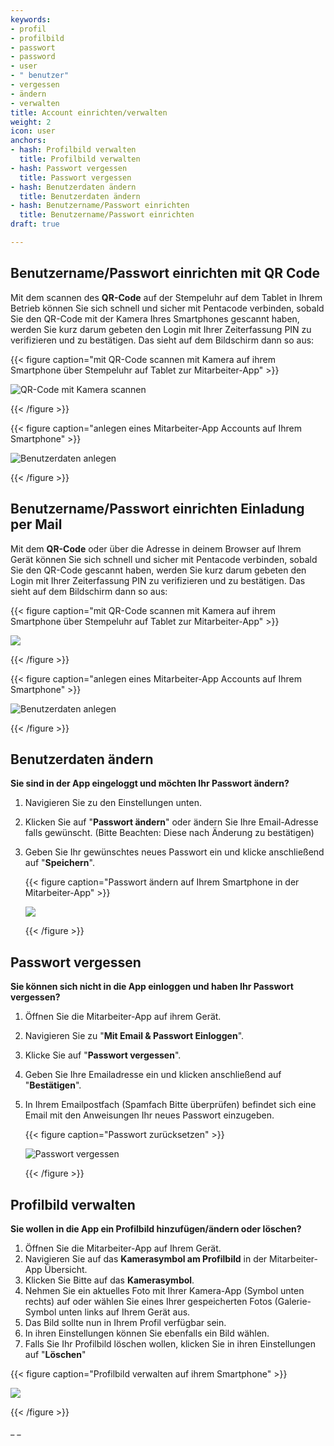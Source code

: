 ```yaml
---
keywords:
- profil
- profilbild
- passwort
- password
- user
- " benutzer"
- vergessen
- ändern
- verwalten
title: Account einrichten/verwalten
weight: 2
icon: user
anchors:
- hash: Profilbild verwalten
  title: Profilbild verwalten
- hash: Passwort vergessen
  title: Passwort vergessen
- hash: Benutzerdaten ändern
  title: Benutzerdaten ändern
- hash: Benutzername/Passwort einrichten
  title: Benutzername/Passwort einrichten
draft: true

---
```

## Benutzername/Passwort einrichten mit QR Code

Mit dem scannen des **QR-Code** auf der Stempeluhr auf dem Tablet in Ihrem Betrieb können Sie sich schnell und sicher mit Pentacode verbinden, sobald Sie den QR-Code mit der Kamera Ihres Smartphones gescannt haben, werden Sie kurz darum gebeten den Login mit Ihrer Zeiterfassung PIN zu verifizieren und zu bestätigen. Das sieht auf dem Bildschirm dann so aus:

{{< figure caption="mit QR-Code scannen mit Kamera auf ihrem Smartphone über Stempeluhr auf Tablet zur Mitarbeiter-App" >}}

![QR-Code mit Kamera scannen](/uploads/stempel_pfeil_qrcode_ipad.png "scannen des QR-Codes auf der Stempeluhr")

{{< /figure >}}

{{< figure caption="anlegen eines Mitarbeiter-App Accounts auf Ihrem Smartphone" >}}

![Benutzerdaten anlegen](/uploads/drei_handy_nebeneinander_bsp_zugang_einrichten2.png "Daten anlegen Mitarbeite-App")

{{< /figure >}}

## Benutzername/Passwort einrichten Einladung per Mail

Mit dem **QR-Code** oder über die Adresse in deinem Browser auf Ihrem Gerät können Sie sich schnell und sicher mit Pentacode verbinden, sobald Sie den QR-Code gescannt haben, werden Sie kurz darum gebeten den Login mit Ihrer Zeiterfassung PIN zu verifizieren und zu bestätigen. Das sieht auf dem Bildschirm dann so aus:

{{< figure caption="mit QR-Code scannen mit Kamera auf ihrem Smartphone über Stempeluhr auf Tablet zur Mitarbeiter-App" >}}

![](/uploads/stempel_pfeil_qrcode_ipad.png)

{{< /figure >}}

{{< figure caption="anlegen eines Mitarbeiter-App Accounts auf Ihrem Smartphone" >}}

![Benutzerdaten anlegen](/uploads/drei_handy_nebeneinander_bsp_zugang_einrichten2.png "Daten anlegen Mitarbeite-App")

{{< /figure >}}

## Benutzerdaten ändern

**Sie sind in der App eingeloggt und möchten Ihr Passwort ändern?**

1. Navigieren Sie zu den Einstellungen unten.
2. Klicken Sie auf "**Passwort ändern**" oder ändern Sie Ihre Email-Adresse falls gewünscht. (Bitte Beachten: Diese nach Änderung zu bestätigen)
3. Geben Sie Ihr gewünschtes neues Passwort ein und klicke anschließend auf "**Speichern**".

   {{< figure caption="Passwort ändern auf Ihrem Smartphone in der Mitarbeiter-App" >}}

   ![](/uploads/zwei_handy_nebeneinander_lang_bsp_daten_aendern.png)

   {{< /figure >}}

## Passwort vergessen

**Sie können sich nicht in die App einloggen und haben Ihr Passwort vergessen?**

1. Öffnen Sie die Mitarbeiter-App auf ihrem Gerät.
2. Navigieren Sie zu "**Mit Email & Passwort Einloggen**".
3. Klicke Sie auf "**Passwort vergessen**".
4. Geben Sie Ihre Emailadresse  ein und klicken anschließend auf "**Bestätigen**".
5. In Ihrem Emailpostfach (Spamfach Bitte überprüfen) befindet sich eine Email mit den Anweisungen Ihr neues Passwort einzugeben.

   {{< figure caption="Passwort zurücksetzen" >}}

   ![Passwort vergessen](/uploads/drei_handys_passwort_zuruecksetzen-1.png "Passwort vergessen")

   {{< /figure >}}

## Profilbild verwalten

**Sie wollen in die App ein Profilbild hinzufügen/ändern oder löschen?**

1. Öffnen Sie die Mitarbeiter-App auf Ihrem Gerät.
2. Navigieren Sie auf das **Kamerasymbol am Profilbild** in der Mitarbeiter-App Übersicht.
3. Klicken Sie Bitte auf das **Kamerasymbol**.
4. Nehmen Sie ein aktuelles Foto mit Ihrer Kamera-App (Symbol unten rechts) auf oder wählen Sie eines Ihrer gespeicherten Fotos (Galerie-Symbol unten links auf Ihrem Gerät aus.
5. Das Bild sollte nun in Ihrem Profil verfügbar sein.
6. In ihren Einstellungen können Sie ebenfalls ein Bild wählen.
7. Falls Sie Ihr Profilbild löschen wollen, klicken Sie in ihren Einstellungen auf "**Löschen**"

{{< figure caption="Profilbild verwalten auf ihrem Smartphone" >}}

![](/uploads/drei_handy_nebeneinander_bsp_profilbild_verwalten.png)

{{< /figure >}}

_ _